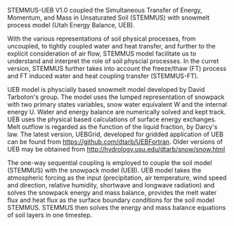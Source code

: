 STEMMUS-UEB V1.0 coupled the Simultaneous Transfer of Energy, Momentum, and Mass in Unsaturated Soil (STEMMUS) with snowmelt process model (Utah Energy Balance, UEB). 

With the various representations of soil physical processes, from uncoupled, to tightly coupled water and heat transfer, and further to the explicit consideration of air flow, 
STEMMUS model facilitate us to understand and interpret the role of soil physcial processes. 
In the curret version, STEMMUS further takes into account the freeze/thaw (FT) process and FT induced water and heat coupling transfer (STEMMUS-FT). 

UEB model is physcially based snowmelt model developed by David Tarboton's group. The model uses the lumped representation of snowpack with two primary states variables,
snow water equivalent W and the internal energy U. Water and energy balance are numerically solved and kept track. UEB uses the physical based calculations of surface energy exchanges. Melt outflow is regarded as the function of the liquid fraction, by Darcy's law. The latest version, UEBGrid, developed for gridded application of UEB can be found from https://github.com/dtarb/UEBFortran. Older versions of UEB may be obtained from http://hydrology.usu.edu/dtarb/snow/snow.html

The one-way sequential coupling is employed to couple the soil model (STEMMUS) with the snowpack model (UEB). UEB model takes the atmospheric forcing as the input (precipitation, air temperature, wind speed and direction, relative humidity, shortwave and longwave radiation) and solves the snowpack energy and mass balance, provides the melt water flux and heat flux as the surface boundary conditions for the soil model STEMMUS. STEMMUS then solves the energy and mass balance equations of soil layers in one timestep.

